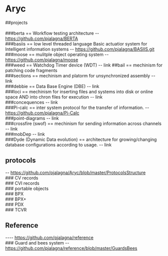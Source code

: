 # Aryc
##projects</br>
</br>###berta == Workflow testing architecture
-- https://github.com/pjalagna/BERTA
</br>###basiis == low level threaded language Basic actuatior system for Intelligent information systems
-- https://github.com/pjalagna/BASIIS.git
</br>###moose  == mulitple object operating system
-- https://github.com/pjalagna/moose
</br>###weed == Watchdog Timer device (WDT)
-- link
##bail == mechinism for patching code fragments
</br>###sections == mechinism and platorm for unsynchronized assembly
-- link
</br>###debbie == Data Base Engine (DBE)
-- link
</br>###loci == mechinism for inserting files and systems into disk or online space  AND into chron files for execution
-- link
</br>###concequences
-- link
</br>###Pi-calc == inter system protocol for the transfer of information.
-- https://github.com/pjalagna/Pi-Calc
</br>###point-diagrams
-- link
</br>###crossfire (swof) == mechinism for sending information across channels
-- link
</br>###mobDep
-- link
</br>###Dyde (Dynamic Data evolution) == architecture for growing/changing database configurations according to usage.
-- link

## protocols
-- https://github.com/pjalagna/Aryc/blob/master/ProtocolsStructure
</br>### CV records
</br>### CVI records
</br>### portable objects
</br>### BPX
</br>### BPX+
</br>### PDX
</br>### TCVR

## Reference 
---- https://github.com/pjalagna/reference
</br>### Guard and bees system
-- https://github.com/pjalagna/reference/blob/master/GuardsBees
